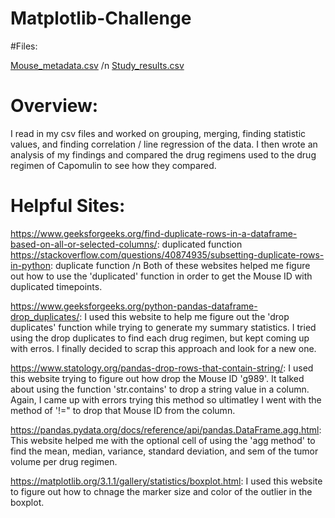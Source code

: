 # Matplotlib-Challenge

#Files:

[Mouse_metadata.csv](https://github.com/Kaileycar/matplotlib-challenge/files/11640188/Mouse_metadata.csv) /n
[Study_results.csv](https://github.com/Kaileycar/matplotlib-challenge/files/11640189/Study_results.csv)

# Overview:
I read in my csv files and worked on grouping, merging, finding statistic values, and finding correlation / line regression of the data. I then wrote an analysis of my findings and compared the drug regimens used to the drug regimen of Capomulin to see how they compared. 

# Helpful Sites:

https://www.geeksforgeeks.org/find-duplicate-rows-in-a-dataframe-based-on-all-or-selected-columns/: duplicated function
https://stackoverflow.com/questions/40874935/subsetting-duplicate-rows-in-python: duplicate function /n
Both of these websites helped me figure out how to use the 'duplicated' function in order to get the Mouse ID with duplicated timepoints.


https://www.geeksforgeeks.org/python-pandas-dataframe-drop_duplicates/: I used this website to help me figure out the 'drop duplicates' function while trying to generate my summary statistics. I tried using the drop duplicates to find each drug regimen, but kept coming up with erros. I finally decided to scrap this approach and look for a new one.


https://www.statology.org/pandas-drop-rows-that-contain-string/: I used this website trying to figure out how drop the Mouse ID 'g989'. It talked about using the function 'str.contains' to drop a string value in a column. Again, I came up with errors trying this method so ultimatley I went with the method of '!=" to drop that Mouse ID from the column.


https://pandas.pydata.org/docs/reference/api/pandas.DataFrame.agg.html: This website helped me with the optional cell of using the 'agg method' to find the mean, median, variance, standard deviation, and sem of the tumor volume per drug regimen.


https://matplotlib.org/3.1.1/gallery/statistics/boxplot.html: I used this website to figure out how to chnage the marker size and color of the outlier in the boxplot.
